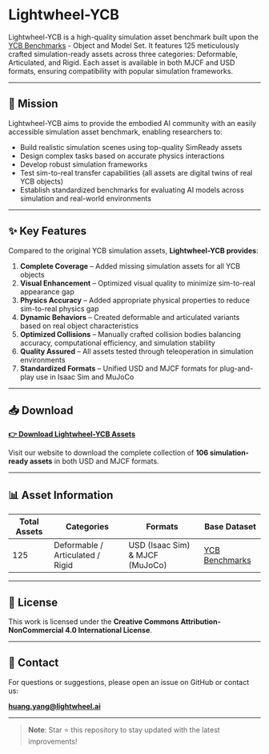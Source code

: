 # Lightwheel-YCB

Lightwheel-YCB is a high-quality simulation asset benchmark built upon the [YCB Benchmarks](http://www.ycbbenchmarks.com/) - Object and Model Set. It features 125 meticulously crafted simulation-ready assets across three categories: Deformable, Articulated, and Rigid. Each asset is available in both MJCF and USD formats, ensuring compatibility with popular simulation frameworks.

---

## 🎯 Mission

Lightwheel-YCB aims to provide the embodied AI community with an easily accessible simulation asset benchmark, enabling researchers to:

- Build realistic simulation scenes using top-quality SimReady assets
- Design complex tasks based on accurate physics interactions
- Develop robust simulation frameworks
- Test sim-to-real transfer capabilities (all assets are digital twins of real YCB objects)
- Establish standardized benchmarks for evaluating AI models across simulation and real-world environments

---

## ✨ Key Features

Compared to the original YCB simulation assets, **Lightwheel-YCB provides**:

1. **Complete Coverage** – Added missing simulation assets for all YCB objects  
2. **Visual Enhancement** – Optimized visual quality to minimize sim-to-real appearance gap  
3. **Physics Accuracy** – Added appropriate physical properties to reduce sim-to-real physics gap  
4. **Dynamic Behaviors** – Created deformable and articulated variants based on real object characteristics  
5. **Optimized Collisions** – Manually crafted collision bodies balancing accuracy, computational efficiency, and simulation stability  
6. **Quality Assured** – All assets tested through teleoperation in simulation environments  
7. **Standardized Formats** – Unified USD and MJCF formats for plug-and-play use in Isaac Sim and MuJoCo  

---

## 📥 Download

**[👉 Download Lightwheel-YCB Assets](https://lightwheel.ai/)**  

Visit our website to download the complete collection of **106 simulation-ready assets** in both USD and MJCF formats.

---

## 📊 Asset Information

| **Total Assets** | **Categories** | **Formats** | **Base Dataset** |
|------------------|----------------|--------------|-------------------|
| 125 | Deformable / Articulated / Rigid | USD (Isaac Sim) & MJCF (MuJoCo) | [YCB Benchmarks](http://www.ycbbenchmarks.com/) |

---

## 📄 License

This work is licensed under the **Creative Commons Attribution-NonCommercial 4.0 International License**.

---

## 📧 Contact

For questions or suggestions, please open an issue on GitHub or contact us:

**huang.yang@lightwheel.ai**

---

> **Note**: Star ⭐ this repository to stay updated with the latest improvements!
